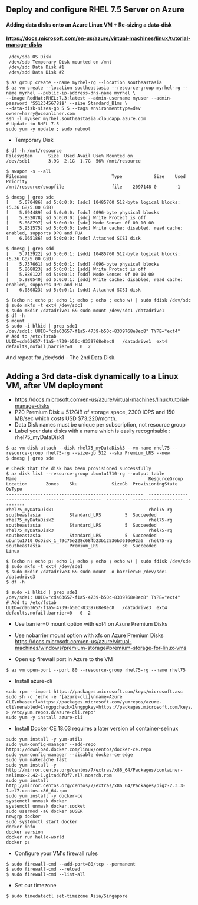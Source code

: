 ## Deploy and configure RHEL 7.5 Server on Azure
#### Adding data disks onto an Azure Linux VM + Re-sizing a data-disk
#### https://docs.microsoft.com/en-us/azure/virtual-machines/linux/tutorial-manage-disks
```
 /dev/sda OS Disk
 /dev/sdb Temporary Disk mounted on /mnt
 /dev/sdc Data Disk #1
 /dev/sdd Data Disk #2
```

```
$ az group create --name myrhel-rg --location southeastasia
$ az vm create --location southeastasia --resource-group myrhel-rg --name myrhel --public-ip-address-dns-name myrhel \
--image RedHat:RHEL:7.3:latest --admin-username myuser --admin-password 'SS12345678$$' --size Standard_B1ms \
--data-disk-sizes-gb 5 5 --tags environmenttype=dev owner=harry@oceanliner.com
ssh -l myuser myrhel.southeastasia.cloudapp.azure.com
# Update to RHEL 7.5
sudo yum -y update ; sudo reboot
```

* Temporary Disk
```
$ df -h /mnt/resource
Filesystem      Size  Used Avail Use% Mounted on
/dev/sdb1       3.9G  2.1G  1.7G  56% /mnt/resource

$ swapon -s --all
Filename                                Type            Size    Used    Priority
/mnt/resource/swapfile                  file    2097148 0       -1
```

```
$ dmesg | grep sdc
[    5.670486] sd 5:0:0:0: [sdc] 10485760 512-byte logical blocks: (5.36 GB/5.00 GiB)
[    5.694489] sd 5:0:0:0: [sdc] 4096-byte physical blocks
[    5.852078] sd 5:0:0:0: [sdc] Write Protect is off
[    5.868797] sd 5:0:0:0: [sdc] Mode Sense: 0f 00 10 00
[    5.951575] sd 5:0:0:0: [sdc] Write cache: disabled, read cache: enabled, supports DPO and FUA
[    6.065186] sd 5:0:0:0: [sdc] Attached SCSI disk
```

```
$ dmesg | grep sdd
[    5.713922] sd 5:0:0:1: [sdd] 10485760 512-byte logical blocks: (5.36 GB/5.00 GiB)
[    5.737661] sd 5:0:0:1: [sdd] 4096-byte physical blocks
[    5.868823] sd 5:0:0:1: [sdd] Write Protect is off
[    5.886122] sd 5:0:0:1: [sdd] Mode Sense: 0f 00 10 00
[    5.980540] sd 5:0:0:1: [sdd] Write cache: disabled, read cache: enabled, supports DPO and FUA
[    6.080823] sd 5:0:0:1: [sdd] Attached SCSI disk
```

```
$ (echo n; echo p; echo 1; echo ; echo ; echo w) | sudo fdisk /dev/sdc
$ sudo mkfs -t ext4 /dev/sdc1
$ sudo mkdir /datadrive1 && sudo mount /dev/sdc1 /datadrive1
$ df -h
$ mount
$ sudo -i blkid | grep sdc1
/dev/sdc1: UUID="cda63657-f1a5-4739-b50c-8339768e8ec8" TYPE="ext4"
# Add to /etc/fstab
UUID=cda63657-f1a5-4739-b50c-8339768e8ec8   /datadrive1  ext4    defaults,nofail,barrier=0   0  2
```

And repeat for /dev/sdd - The 2nd Data Disk.

## Adding a 3rd data-disk dynamically to a Linux VM, after VM deployment
* https://docs.microsoft.com/en-us/azure/virtual-machines/linux/tutorial-manage-disks
* P20 Premium Disk = 512GiB of storage space, 2300 IOPS and 150 MB/sec which costs USD $73.220/month.
* Data Disk names must be unique per subscription, not resource group
* Label your data disks with a name which is easily recognisable : rhel75_myDataDisk1

```
$ az vm disk attach --disk rhel75_myDataDisk3 --vm-name rhel75 --resource-group rhel75-rg --size-gb 512 --sku Premium_LRS --new
$ dmesg | grep sde

# Check that the disk has been provisioned successfully
$ az disk list --resource-group ubuntu1710-rg --output table
Name                                                  ResourceGroup    Location       Zones    Sku             SizeGb  ProvisioningState    OsType
----------------------------------------------------  ---------------  -------------  -------  ------------  --------  -------------------  --------
rhel75_myDataDisk1                                    rhel75-rg    southeastasia           Standard_LRS         5  Succeeded
rhel75_myDataDisk2                                    rhel75-rg    southeastasia           Standard_LRS         5  Succeeded
rhel75_myDataDisk3                                    rhel75-rg    southeastasia           Standard_LRS         5  Succeeded
ubuntu1710_OsDisk_1_f9c75e228c684b23b12536b3610e92a6  rhel75-rg    southeastasia           Premium_LRS         30  Succeeded            Linux

$ (echo n; echo p; echo 1; echo ; echo ; echo w) | sudo fdisk /dev/sde
$ sudo mkfs -t ext4 /dev/sde1
$ sudo mkdir /datadrive3 && sudo mount -o barrier=0 /dev/sde1 /datadrive3
$ df -h

$ sudo -i blkid | grep sde1
/dev/sde1: UUID="cda63657-f1a5-4739-b50c-8339768e8ec8" TYPE="ext4"
# Add to /etc/fstab
UUID=cda63657-f1a5-4739-b50c-8339768e8ec8   /datadrive3  ext4    defaults,nofail,barrier=0   0  2
```
* Use barrier=0 mount option with ext4 on Azure Premium Disks
* Use nobarrier mount option with xfs on Azure Premium Disks
https://docs.microsoft.com/en-us/azure/virtual-machines/windows/premium-storage#premium-storage-for-linux-vms

* Open up firewall port in Azure to the VM
```
$ az vm open-port --port 80 --resource-group rhel75-rg --name rhel75
```

* Install azure-cli
```
sudo rpm --import https://packages.microsoft.com/keys/microsoft.asc
sudo sh -c 'echo -e "[azure-cli]\nname=Azure CLI\nbaseurl=https://packages.microsoft.com/yumrepos/azure-cli\nenabled=1\ngpgcheck=1\ngpgkey=https://packages.microsoft.com/keys/microsoft.asc" > /etc/yum.repos.d/azure-cli.repo'
sudo yum -y install azure-cli
```

* Install Docker CE 18.03 requires a later version of container-selinux
```
sudo yum install -y yum-utils
sudo yum-config-manager --add-repo https://download.docker.com/linux/centos/docker-ce.repo
sudo yum-config-manager --disable docker-ce-edge
sudo yum makecache fast
sudo yum install -y http://mirror.centos.org/centos/7/extras/x86_64/Packages/container-selinux-2.42-1.gitad8f0f7.el7.noarch.rpm
sudo yum install http://mirror.centos.org/centos/7/extras/x86_64/Packages/pigz-2.3.3-1.el7.centos.x86_64.rpm
sudo yum install -y docker-ce
systemctl unmask docker
systemctl unmask docker.socket
sudo usermod -aG docker $USER
newgrp docker
sudo systemctl start docker
docker info
docker version
docker run hello-world
docker ps
```

* Configure your VM's firewall rules
```
$ sudo firewall-cmd --add-port=80/tcp --permanent
$ sudo firewall-cmd --reload
$ sudo firewall-cmd --list-all
```

* Set our timezone
```
$ sudo timedatectl set-timezone Asia/Singapore
```

